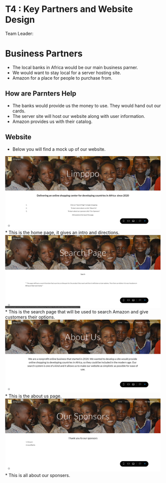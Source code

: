 # T4 : Key Partners and Website Design

Team Leader:

# Business Partners
* The local banks in Africa would be our main business parner. 
* We would want to stay local for a server hosting site.
* Amazon for a place for people to purchase from.

## How are Parnters Help
  
 * The banks would provide us the money to use. They would hand out our cards.
 * The server site will host our website along with user information.
 * Amazon provides us with their catalog.

## Website
 * Below you will find a mock up of our website.

<img src="/images/2020-04-09 (5).png" width="500">
 * This is the home page, it gives an intro and directions.
 
 
 
 
<img src="/images/2020-04-09 (4).png" width="500">
 * This is the search page that will be used to search Amazon and give customers their options.
 
 
 
 
<img src="/images/2020-04-09 (6).png" width="500">
 * This is the about us page.
 
 
 
 
<img src="/images/2020-04-09 (7).png" width="500">
 * This is all about our sponsers.
 
 
 

